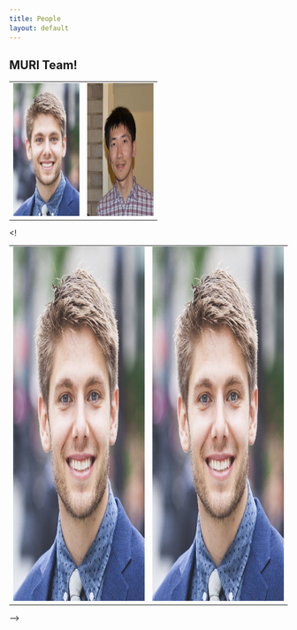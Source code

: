 ```yaml
---
title: People
layout: default
---
```

## MURI Team!

<table>
  <tr>
    <td>
    <img src="images/team/bushuk.png" alt=" " width="120" height="240"/>
    </td>
    <td>
    <img src="images/team/chen.jpg" alt=" " width="120" height="240"/>
    </td>
  </tr>
</table>

<!
<table>
  <tr>
    <td>
    <img src="images/team/bushuk.png" width=360px height=640px/>
    </td>
    <td>
       <img src="images/team/bushuk.png" width=360px height=640px/>
    </td>
  </tr>
</table>
-->